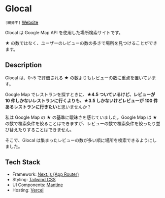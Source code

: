 # Glocal

`[開発中]` [Website](https://glocal-vis.vercel.app/)

Glocal は Google Map API を使用した場所検索サイトです。

★ の数ではなく、ユーザーのレビューの数の多さで場所を見つけることができます。

## Description

Glocal は、0~5 で評価される ★ の数よりもレビューの数に重点を置いています。

Google Map でレストランを探すときに、**★4.5 ついているけど、レビューが 10 件しかないレストランに行くよりも、★3.5 しかないけどレビューが 100 件あるレストランに行きたい**と思いませんか？

私は Google Map の ★ の基準に曖昧さを感じていました。Google Map は ★ の数で検索条件を絞ることはできますが、レビューの数で検索条件を絞ったり並び替えたりすることはできません。

そこで、Glocal は集まったレビューの数が多い順に場所を検索できるようにしました。

## Tech Stack

- Framework: [Next.js (App Router)](https://nextjs.org/)
- Styling: [Tailwind CSS](https://tailwindcss.com/)
- UI Components: [Mantine](https://mantine.dev/)
- Hosting: [Vercel](https://vercel.com/)
